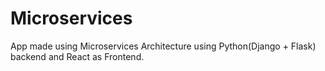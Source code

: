 # Microservices
App made using Microservices Architecture using Python(Django + Flask) backend and React as Frontend.
